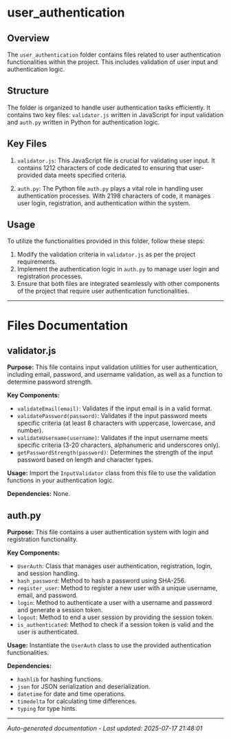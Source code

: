 # user_authentication

## Overview
The `user_authentication` folder contains files related to user authentication functionalities within the project. This includes validation of user input and authentication logic.

## Structure
The folder is organized to handle user authentication tasks efficiently. It contains two key files: `validator.js` written in JavaScript for input validation and `auth.py` written in Python for authentication logic.

## Key Files
1. `validator.js`: This JavaScript file is crucial for validating user input. It contains 1212 characters of code dedicated to ensuring that user-provided data meets specified criteria.
   
2. `auth.py`: The Python file `auth.py` plays a vital role in handling user authentication processes. With 2198 characters of code, it manages user login, registration, and authentication within the system.

## Usage
To utilize the functionalities provided in this folder, follow these steps:
1. Modify the validation criteria in `validator.js` as per the project requirements.
2. Implement the authentication logic in `auth.py` to manage user login and registration processes.
3. Ensure that both files are integrated seamlessly with other components of the project that require user authentication functionalities.

---

# Files Documentation

## validator.js

**Purpose:** This file contains input validation utilities for user authentication, including email, password, and username validation, as well as a function to determine password strength.

**Key Components:**
- `validateEmail(email)`: Validates if the input email is in a valid format.
- `validatePassword(password)`: Validates if the input password meets specific criteria (at least 8 characters with uppercase, lowercase, and number).
- `validateUsername(username)`: Validates if the input username meets specific criteria (3-20 characters, alphanumeric and underscores only).
- `getPasswordStrength(password)`: Determines the strength of the input password based on length and character types.

**Usage:** Import the `InputValidator` class from this file to use the validation functions in your authentication logic.

**Dependencies:** None.

## auth.py

**Purpose:** This file contains a user authentication system with login and registration functionality.

**Key Components:**
- `UserAuth`: Class that manages user authentication, registration, login, and session handling.
- `hash_password`: Method to hash a password using SHA-256.
- `register_user`: Method to register a new user with a unique username, email, and password.
- `login`: Method to authenticate a user with a username and password and generate a session token.
- `logout`: Method to end a user session by providing the session token.
- `is_authenticated`: Method to check if a session token is valid and the user is authenticated.

**Usage:** Instantiate the `UserAuth` class to use the provided authentication functionalities.

**Dependencies:** 
- `hashlib` for hashing functions.
- `json` for JSON serialization and deserialization.
- `datetime` for date and time operations.
- `timedelta` for calculating time differences.
- `typing` for type hints.

---
*Auto-generated documentation - Last updated: 2025-07-17 21:48:01*
